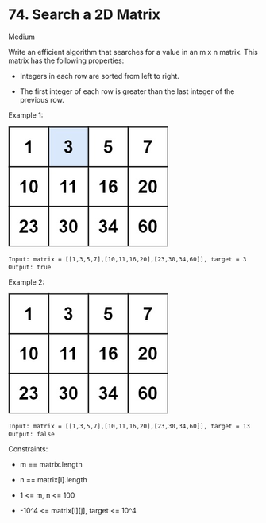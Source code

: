 # 74. Search a 2D Matrix

Medium

Write an efficient algorithm that searches for a value in an m x n matrix. This matrix has the following properties:

* Integers in each row are sorted from left to right. 
  
* The first integer of each row is greater than the last integer of the previous row.

Example 1:

![ex1](ex1.jpg)

```
Input: matrix = [[1,3,5,7],[10,11,16,20],[23,30,34,60]], target = 3
Output: true
```
Example 2:

![ex2](ex2.jpg)

```
Input: matrix = [[1,3,5,7],[10,11,16,20],[23,30,34,60]], target = 13
Output: false
```

Constraints:

* m == matrix.length

* n == matrix[i].length

* 1 <= m, n <= 100

* -10^4 <= matrix[i][j], target <= 10^4

